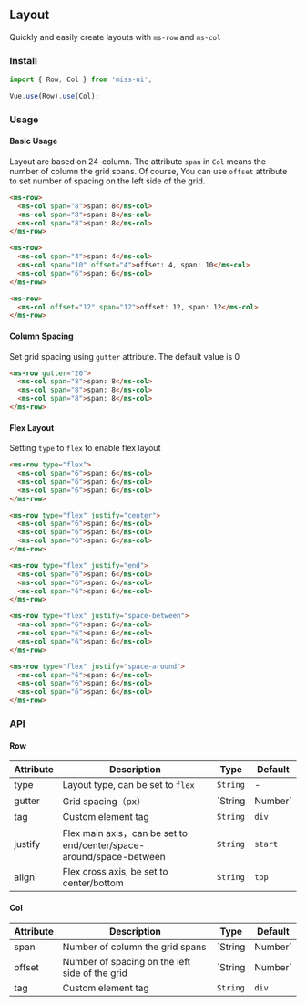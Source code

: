 ## Layout

Quickly and easily create layouts with `ms-row` and `ms-col`

### Install
``` javascript
import { Row, Col } from 'miss-ui';

Vue.use(Row).use(Col);
```

### Usage

#### Basic Usage

Layout are based on 24-column. The attribute `span` in `Col` means the number of column the grid spans. Of course, You can use `offset` attribute to set number of spacing on the left side of the grid.


```html
<ms-row>
  <ms-col span="8">span: 8</ms-col>
  <ms-col span="8">span: 8</ms-col>
  <ms-col span="8">span: 8</ms-col>
</ms-row>

<ms-row>
  <ms-col span="4">span: 4</ms-col>
  <ms-col span="10" offset="4">offset: 4, span: 10</ms-col>
  <ms-col span="6">span: 6</ms-col>
</ms-row>

<ms-row>
  <ms-col offset="12" span="12">offset: 12, span: 12</ms-col>
</ms-row>
```


#### Column Spacing

Set grid spacing using `gutter` attribute. The default value is 0


```html
<ms-row gutter="20">
  <ms-col span="8">span: 8</ms-col>
  <ms-col span="8">span: 8</ms-col>
  <ms-col span="8">span: 8</ms-col>
</ms-row>
```

#### Flex Layout

Setting `type` to `flex` to enable flex layout

```html
<ms-row type="flex">
  <ms-col span="6">span: 6</ms-col>
  <ms-col span="6">span: 6</ms-col>
  <ms-col span="6">span: 6</ms-col>
</ms-row>

<ms-row type="flex" justify="center">
  <ms-col span="6">span: 6</ms-col>
  <ms-col span="6">span: 6</ms-col>
  <ms-col span="6">span: 6</ms-col>
</ms-row>

<ms-row type="flex" justify="end">
  <ms-col span="6">span: 6</ms-col>
  <ms-col span="6">span: 6</ms-col>
  <ms-col span="6">span: 6</ms-col>
</ms-row>

<ms-row type="flex" justify="space-between">
  <ms-col span="6">span: 6</ms-col>
  <ms-col span="6">span: 6</ms-col>
  <ms-col span="6">span: 6</ms-col>
</ms-row>

<ms-row type="flex" justify="space-around">
  <ms-col span="6">span: 6</ms-col>
  <ms-col span="6">span: 6</ms-col>
  <ms-col span="6">span: 6</ms-col>
</ms-row>
```


### API

#### Row

| Attribute | Description | Type | Default |
|------|------|------|------|
| type | Layout type, can be set to `flex` | `String` | - |
| gutter | Grid spacing（px） | `String | Number` | - |
| tag | Custom element tag | `String` | `div` |
| justify | Flex main axis，can be set to  end/center/space-around/space-between | `String` | `start` |
| align | Flex cross axis, be set to  center/bottom | `String` | `top` |

#### Col

| Attribute | Description | Type | Default |
|------|------|------|------|
| span | Number of column the grid spans | `String | Number` | - |
| offset | Number of spacing on the left side of the grid | `String | Number` | - |
| tag | Custom element tag | `String` | `div` |
